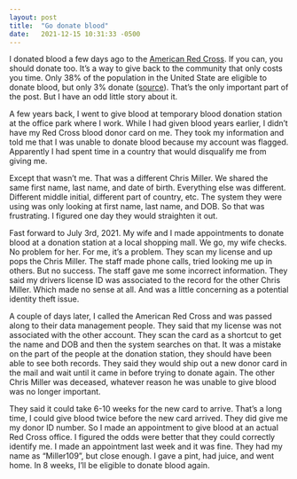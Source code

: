 ```yaml
---
layout: post
title:  "Go donate blood"
date:   2021-12-15 10:31:33 -0500
---
```

I donated blood a few days ago to the <a href="https://www.redcrossblood.org/" target="_blank">American Red Cross</a>. If you can, you should donate too. It’s a way to give back to the community that only costs you time. Only 38% of the population in the United State are eligible to donate blood, but only 3% donate (<a href="https://www.redcrossblood.org/donate-blood/blood-types/o-blood-type.html" target="_blank">source</a>). That’s the only important part of the post. But I have an odd little story about it.

A few years back, I went to give blood at temporary blood donation station at the office park where I work. While I had given blood years earlier, I didn’t have my Red Cross blood donor card on me. They took my information and told me that I was unable to donate blood because my account was flagged. Apparently I had spent time in a country that would disqualify me from giving me.

Except that wasn’t me. That was a different Chris Miller. We shared the same first name, last name, and date of birth. Everything else was different.  Different middle initial, different part of country, etc. The system they were using was only looking at first name, last name, and DOB. So that was frustrating. I figured one day they would straighten it out.

Fast forward to July 3rd, 2021. My wife and I made appointments to donate blood at a donation station at a local shopping mall. We go, my wife checks. No problem for her. For me, it’s a problem. They scan my license and up pops the Chris Miller. The staff made phone calls, tried looking me up in others. But no success. The staff gave me some incorrect information. They said my drivers license ID was associated to the record for the other Chris Miller. Which made no sense at all. And was a little concerning as a potential identity theft issue.

A couple of days later, I called the American Red Cross and was passed along to their data management people. They said that my license was not associated with the other account. They scan the card as a shortcut to get the name and DOB and then the system searches on that. It was a mistake on the part of the people at the donation station, they should have been able to see both records. They said they would ship out a new donor card in the mail and wait until it came in before trying to donate again. The other Chris Miller was deceased, whatever reason he was unable to give blood was no longer important.

They said it could take 6-10 weeks for the new card to arrive. That’s a long time, I could give blood twice before the new card arrived. They did give me my donor ID number. So I made an appointment to give blood at an actual Red Cross office. I figured the odds were better that they could correctly identify me. I made an appointment last week and it was fine.  They had my name as “Miller109”, but close enough. I gave a pint, had juice, and went home. In 8 weeks, I’ll be eligible to donate blood again.